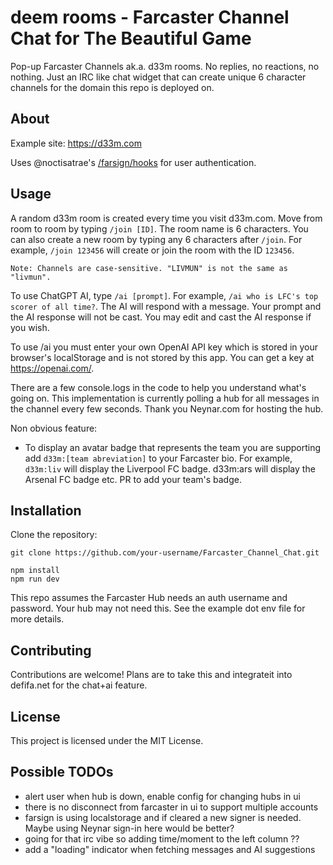 # deem rooms - Farcaster Channel Chat for The Beautiful Game

Pop-up Farcaster Channels ak.a. d33m rooms. No replies, no reactions, no nothing. Just an IRC like chat widget that can create unique 6 character channels for the domain this repo is deployed on.

## About

Example site: https://d33m.com

Uses @noctisatrae's [/farsign/hooks](https://github.com/noctisatrae/farsign) for user authentication.

## Usage
A random d33m room is created every time you visit d33m.com. Move from room to room by typing `/join [ID]`. The room name is 6 characters. You can also create a new room by typing any 6 characters after `/join`. For example, `/join 123456` will create or join the room with the ID `123456`. 

`Note: Channels are case-sensitive. "LIVMUN" is not the same as "livmun".`

To use ChatGPT AI, type `/ai [prompt]`. For example, `/ai who is LFC's top scorer of all time?`. The AI will respond with a message. Your prompt and the AI response will not be cast. You may edit and cast the AI response if you wish.

To use /ai you must enter your own OpenAI API key which is stored in your browser's localStorage and is not stored by this app. You can get a key at https://openai.com/. 


There are a few console.logs in the code to help you understand what's going on. This implementation is currently polling a hub for all messages in the channel every few seconds. Thank you Neynar.com for hosting the hub.

Non obvious feature:

- To display an avatar badge that represents the team you are supporting add `d33m:[team abreviation]` to your Farcaster bio. For example, `d33m:liv` will display the Liverpool FC badge. d33m:ars will display the Arsenal FC badge etc. PR to add your team's badge.

## Installation

Clone the repository:

```shell
git clone https://github.com/your-username/Farcaster_Channel_Chat.git

npm install
npm run dev
```

This repo assumes the Farcaster Hub needs an auth username and password. Your hub may not need this. See the example dot env file for more details.

## Contributing

Contributions are welcome! Plans are to take this and integrateit into defifa.net for the chat+ai feature.

## License

This project is licensed under the MIT License.

## Possible TODOs

- alert user when hub is down, enable config for changing hubs in ui
- there is no disconnect from farcaster in ui to support multiple accounts
- farsign is using localstorage and if cleared a new signer is needed. Maybe using Neynar sign-in here would be better?
- going for that irc vibe so adding time/moment to the left column ??
- add a "loading" indicator when fetching messages and AI suggestions
